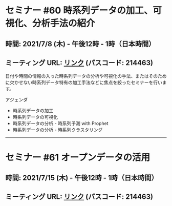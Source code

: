 # セミナー #60 時系列データの加工、可視化、分析手法の紹介

## 時間: 2021/7/8 (木) - 午後12時 - 1時（日本時間）

## ミーティング URL: [リンク](https://us02web.zoom.us/j/331585134?pwd=VGVyeXBRWjFMT2hESFdhSU45Z2d0dz09) (パスコード: 214463)

日付や時間の情報の入った時系列データの分析や可視化の手法、またはそのために欠かせない時系列データ特有の加工手法などに焦点を絞ったセミナーを行います。

アジェンダ

* 時系列データの加工
* 時系列データの可視化
* 時系列データの分析 - 時系列予測 with Prophet
* 時系列データの分析 - 時系列クラスタリング

----

# セミナー #61 オープンデータの活用

## 時間: 2021/7/15 (木) - 午後12時 - 1時（日本時間）

## ミーティング URL: [リンク](https://us02web.zoom.us/j/331585134?pwd=VGVyeXBRWjFMT2hESFdhSU45Z2d0dz09) (パスコード: 214463)
